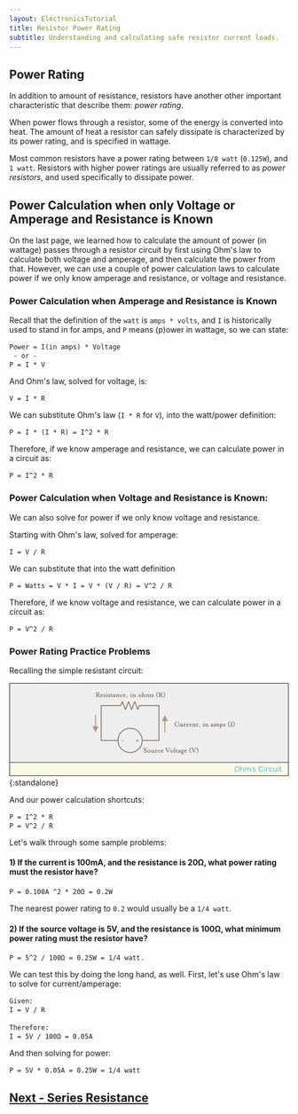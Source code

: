 ```yaml
---
layout: ElectronicsTutorial
title: Resistor Power Rating
subtitle: Understanding and calculating safe resistor current loads.
---
```


## Power Rating

In addition to amount of resistance, resistors have another other important characteristic that describe them: _power rating_.

When power flows through a resistor, some of the energy is converted into heat. The amount of heat a resistor can safely dissipate is characterized by its power rating, and is specified in wattage.

Most common resistors have a power rating between `1/8 watt` (`0.125W`), and `1 watt`. Resistors with higher power ratings are usually referred to as _power resistors_, and used specifically to dissipate power.

<!-- TODO: get some power resistor images in here -->

## Power Calculation when only Voltage or Amperage and Resistance is Known

On the last page, we learned how to calculate the amount of power (in wattage) passes through a resistor circuit by first using Ohm's law to calculate both voltage and amperage, and then calculate the power from that. However, we can use a couple of power calculation laws to calculate power if we only know amperage and resistance, or voltage and resistance.

### Power Calculation when Amperage and Resistance is Known

Recall that the definition of the `watt` is `amps * volts`, and `I` is historically used to stand in for amps, and `P` means (p)ower in wattage, so we can state: 

```
Power = I(in amps) * Voltage
 - or - 
P = I * V
```

And Ohm's law, solved for voltage, is:

```
V = I * R 
```

We can substitute Ohm's law (`I * R` for `V`), into the watt/power definition:

```
P = I * (I * R) = I^2 * R
```

Therefore, if we know amperage and resistance, we can calculate power in a circuit as:

```
P = I^2 * R
```

### Power Calculation when Voltage and Resistance is Known:

We can also solve for power if we only know voltage and resistance. 

Starting with Ohm's law, solved for amperage:

```
I = V / R
```

We can substitute that into the watt definition

```
P = Watts = V * I = V * (V / R) = V^2 / R
```

Therefore, if we know voltage and resistance, we can calculate power in a circuit as:

```
P = V^2 / R
```

### Power Rating Practice Problems

Recalling the simple resistant circuit:

![Diagram a simple resistant circuit, showing a source voltage connected to a resistor.](../Support_Files/Ohms_Circuit.svg){:standalone}

And our power calculation shortcuts:

```
P = I^2 * R
P = V^2 / R
```

Let's walk through some sample problems:

#### 1) If the current is 100mA, and the resistance is 20Ω, what power rating must the resistor have?

```
P = 0.100A ^2 * 20Ω = 0.2W
```

The nearest power rating to `0.2` would usually be a `1/4 watt`.

#### 2) If the source voltage is 5V, and the resistance is 100Ω, what minimum power rating must the resistor have?

```
P = 5^2 / 100Ω = 0.25W = 1/4 watt.
```

We can test this by doing the long hand, as well. First, let's use Ohm's law to solve for current/amperage:

```
Given:
I = V / R

Therefore:
I = 5V / 100Ω = 0.05A
```

And then solving for power:

```
P = 5V * 0.05A = 0.25W = 1/4 watt
```

## [Next - Series Resistance](../Series_Resistance)